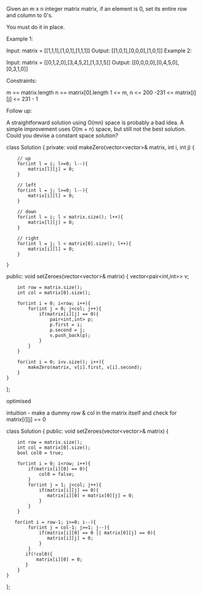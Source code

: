 Given an m x n integer matrix matrix, if an element is 0, set its entire row and column to 0's.

You must do it in place.

 

Example 1:


Input: matrix = [[1,1,1],[1,0,1],[1,1,1]]
Output: [[1,0,1],[0,0,0],[1,0,1]]
Example 2:


Input: matrix = [[0,1,2,0],[3,4,5,2],[1,3,1,5]]
Output: [[0,0,0,0],[0,4,5,0],[0,3,1,0]]
 

Constraints:

m == matrix.length
n == matrix[0].length
1 <= m, n <= 200
-231 <= matrix[i][j] <= 231 - 1
 

Follow up:

A straightforward solution using O(mn) space is probably a bad idea.
A simple improvement uses O(m + n) space, but still not the best solution.
Could you devise a constant space solution?


class Solution {
private:
    void makeZero(vector<vector<int>>& matrix, int i, int j) {
        
        // up
        for(int l = i; l>=0; l--){
            matrix[l][j] = 0;
        }
        
        // left
        for(int l = j; l>=0; l--){
            matrix[i][l] = 0;
        }
        
        // down
        for(int l = i; l < matrix.size(); l++){
            matrix[l][j] = 0;
        }
        
        // right
        for(int l = j; l < matrix[0].size(); l++){
            matrix[i][l] = 0;
        }
        
    }
public:
    void setZeroes(vector<vector<int>>& matrix) {
        vector<pair<int,int>> v;
        
        int row = matrix.size();
        int col = matrix[0].size();
        
        for(int i = 0; i<row; i++){
            for(int j = 0; j<col; j++){
                if(matrix[i][j] == 0){
                    pair<int,int> p;
                    p.first = i;
                    p.second = j;
                    v.push_back(p);
                }
            }
        }
        
        for(int i = 0; i<v.size(); i++){
            makeZero(matrix, v[i].first, v[i].second);
        }
    }
};

optimised

intuition - make a dummy row & col in the matrix itself and check for matrix[i][j] == 0

class Solution {
public:
    void setZeroes(vector<vector<int>>& matrix) {
        
        int row = matrix.size();
        int col = matrix[0].size();
        bool col0 = true;
        
        for(int i = 0; i<row; i++){
            if(matrix[i][0] == 0){
                col0 = false;
            }
            for(int j = 1; j<col; j++){
                if(matrix[i][j] == 0){
                   matrix[i][0] = matrix[0][j] = 0;
                }
            }
        }
        
       for(int i = row-1; i>=0; i--){
            for(int j = col-1; j>=1; j--){
                if(matrix[i][0] == 0 || matrix[0][j] == 0){
                   matrix[i][j] = 0;
                }
            }
           if(!col0){
               matrix[i][0] = 0;
           }
        }
    }
};